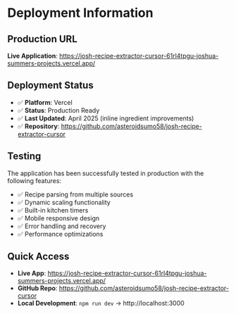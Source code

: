 # Deployment Information

## Production URL
**Live Application**: https://josh-recipe-extractor-cursor-61rl4tpgu-joshua-summers-projects.vercel.app/

## Deployment Status
- ✅ **Platform**: Vercel
- ✅ **Status**: Production Ready
- ✅ **Last Updated**: April 2025 (inline ingredient improvements)
- ✅ **Repository**: https://github.com/asteroidsumo58/josh-recipe-extractor-cursor

## Testing
The application has been successfully tested in production with the following features:
- ✅ Recipe parsing from multiple sources
- ✅ Dynamic scaling functionality
- ✅ Built-in kitchen timers
- ✅ Mobile responsive design
- ✅ Error handling and recovery
- ✅ Performance optimizations

## Quick Access
- **Live App**: https://josh-recipe-extractor-cursor-61rl4tpgu-joshua-summers-projects.vercel.app/
- **GitHub Repo**: https://github.com/asteroidsumo58/josh-recipe-extractor-cursor
- **Local Development**: `npm run dev` → http://localhost:3000
